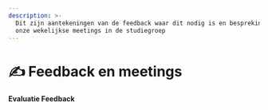 ```yaml
---
description: >-
  Dit zijn aantekeningen van de feedback waar dit nodig is en besprekingen van
  onze wekelijkse meetings in de studiegroep
---
```


# ✍ Feedback en meetings

**Evaluatie Feedback**
